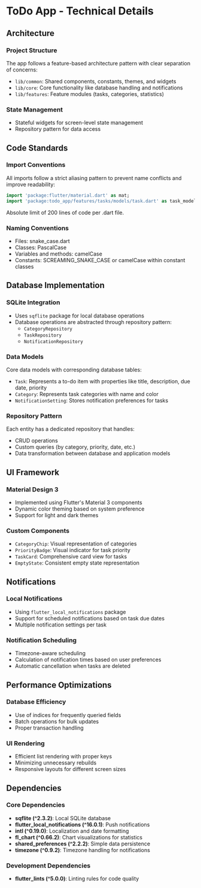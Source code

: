 # ToDo App - Technical Details

## Architecture

### Project Structure
The app follows a feature-based architecture pattern with clear separation of concerns:
- `lib/common`: Shared components, constants, themes, and widgets
- `lib/core`: Core functionality like database handling and notifications
- `lib/features`: Feature modules (tasks, categories, statistics)

### State Management
- Stateful widgets for screen-level state management
- Repository pattern for data access

## Code Standards

### Import Conventions
All imports follow a strict aliasing pattern to prevent name conflicts and improve readability:
```dart
import 'package:flutter/material.dart' as mat;
import 'package:todo_app/features/tasks/models/task.dart' as task_model;
```

Absolute limit of 200 lines of code per .dart file.

### Naming Conventions
- Files: snake_case.dart
- Classes: PascalCase
- Variables and methods: camelCase
- Constants: SCREAMING_SNAKE_CASE or camelCase within constant classes

## Database Implementation

### SQLite Integration
- Uses `sqflite` package for local database operations
- Database operations are abstracted through repository pattern:
  - `CategoryRepository`
  - `TaskRepository`
  - `NotificationRepository`

### Data Models
Core data models with corresponding database tables:
- `Task`: Represents a to-do item with properties like title, description, due date, priority
- `Category`: Represents task categories with name and color
- `NotificationSetting`: Stores notification preferences for tasks

### Repository Pattern
Each entity has a dedicated repository that handles:
- CRUD operations
- Custom queries (by category, priority, date, etc.)
- Data transformation between database and application models

## UI Framework

### Material Design 3
- Implemented using Flutter's Material 3 components
- Dynamic color theming based on system preference
- Support for light and dark themes

### Custom Components
- `CategoryChip`: Visual representation of categories
- `PriorityBadge`: Visual indicator for task priority
- `TaskCard`: Comprehensive card view for tasks
- `EmptyState`: Consistent empty state representation

## Notifications

### Local Notifications
- Using `flutter_local_notifications` package
- Support for scheduled notifications based on task due dates
- Multiple notification settings per task

### Notification Scheduling
- Timezone-aware scheduling
- Calculation of notification times based on user preferences
- Automatic cancellation when tasks are deleted

## Performance Optimizations

### Database Efficiency
- Use of indices for frequently queried fields
- Batch operations for bulk updates
- Proper transaction handling

### UI Rendering
- Efficient list rendering with proper keys
- Minimizing unnecessary rebuilds
- Responsive layouts for different screen sizes

## Dependencies

### Core Dependencies
- **sqflite (^2.3.2)**: Local SQLite database
- **flutter_local_notifications (^16.0.1)**: Push notifications
- **intl (^0.19.0)**: Localization and date formatting
- **fl_chart (^0.66.2)**: Chart visualizations for statistics
- **shared_preferences (^2.2.2)**: Simple data persistence
- **timezone (^0.9.2)**: Timezone handling for notifications

### Development Dependencies
- **flutter_lints (^5.0.0)**: Linting rules for code quality